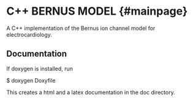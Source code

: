 C++ BERNUS MODEL  {#mainpage}
================

A C++ implementation of the Bernus ion channel model for electrocardiology.

Documentation
-------------

If doxygen is installed, run 

$ doxygen Doxyfile

This creates a html and a latex documentation in the doc directory.